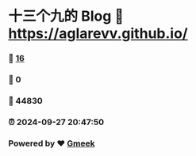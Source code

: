 # 十三个九的 Blog :link: https://aglarevv.github.io/ 
### :page_facing_up: [16](https://aglarevv.github.io//tag.html) 
### :speech_balloon: 0 
### :hibiscus: 44830 
### :alarm_clock: 2024-09-27 20:47:50 
### Powered by :heart: [Gmeek](https://github.com/Meekdai/Gmeek)
